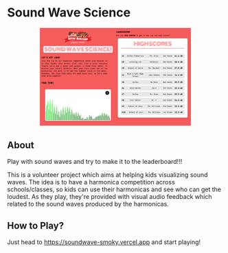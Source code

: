 # Sound Wave Science

<p align="center">
  <img src="/screenshot.png" width="70%" />
</p>

## About

Play with sound waves and try to make it to the leaderboard!!!

This is a volunteer project which aims at helping kids visualizing sound waves.
The idea is to have a harmonica competition across schools/classes, so kids can use their harmonicas and see who can get the loudest.
As they play, they're provided with visual audio feedback which related to the sound waves produced by the harmonicas.

## How to Play?

Just head to https://soundwave-smoky.vercel.app and start playing!
